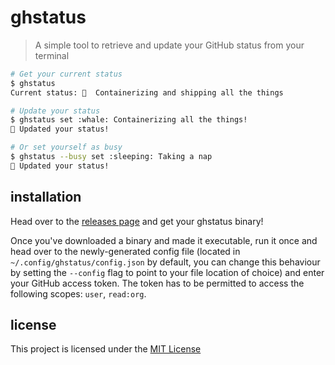 # ghstatus

> A simple tool to retrieve and update your GitHub status from your terminal

```bash
# Get your current status
$ ghstatus
Current status: 🐋  Containerizing and shipping all the things
```

```bash
# Update your status
$ ghstatus set :whale: Containerizing all the things!
🎉 Updated your status!

# Or set yourself as busy
$ ghstatus --busy set :sleeping: Taking a nap
🎉 Updated your status!
```

## installation

Head over to the [releases page](https://github.com/BrunoScheufler/ghstatus/releases) and get your ghstatus binary!

Once you've downloaded a binary and made it executable, run it once and head over to the newly-generated config file (located in `~/.config/ghstatus/config.json` by default, you can change this behaviour by setting the `--config` flag to point to your file location of choice) and enter your GitHub access token. The token has to be permitted to access the following scopes: `user`, `read:org`.

## license

This project is licensed under the [MIT License](LICENSE.md)
